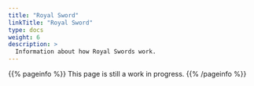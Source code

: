 ```yaml
---
title: "Royal Sword"
linkTitle: "Royal Sword"
type: docs
weight: 6
description: >
  Information about how Royal Swords work.
---
```


{{% pageinfo %}}
This page is still a work in progress.
{{% /pageinfo %}}